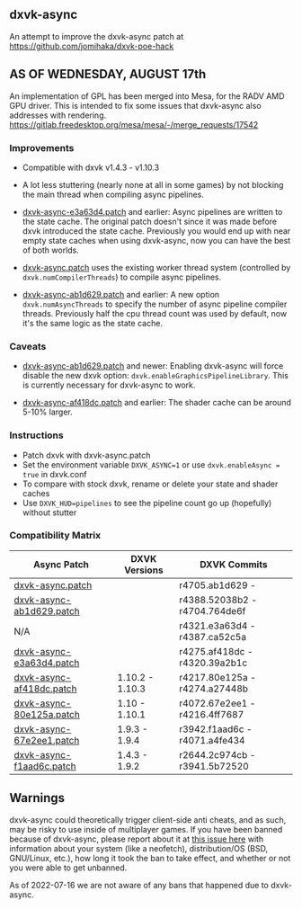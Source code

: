 ## dxvk-async
An attempt to improve the dxvk-async patch at https://github.com/jomihaka/dxvk-poe-hack

## AS OF WEDNESDAY, AUGUST 17th
An implementation of GPL has been merged into Mesa, for the RADV AMD GPU driver. This is intended to fix some issues that dxvk-async also addresses with rendering.
https://gitlab.freedesktop.org/mesa/mesa/-/merge_requests/17542

### Improvements

 - Compatible with dxvk v1.4.3 - v1.10.3

 - A lot less stuttering (nearly none at all in some games) by not blocking the main thread when compiling async pipelines.

 - [dxvk-async-e3a63d4.patch] and earlier: Async pipelines are written to the state cache. The original patch doesn't since it was made before dxvk introduced the state cache. Previously you would end up with near empty state caches when using dxvk-async, now you can have the best of both worlds.

 - [dxvk-async.patch] uses the existing worker thread system (controlled by `dxvk.numCompilerThreads`) to compile async pipelines.

 - [dxvk-async-ab1d629.patch] and earlier: A new option `dxvk.numAsyncThreads` to specify the number of async pipeline compiler threads. Previously half the cpu thread count was used by default, now it's the same logic as the state cache.

### Caveats

 - [dxvk-async-ab1d629.patch] and newer: Enabling dxvk-async will force disable the new dxvk option: `dxvk.enableGraphicsPipelineLibrary`. This is currently necessary for dxvk-async to work.

 - [dxvk-async-af418dc.patch] and earlier: The shader cache can be around 5-10% larger.

### Instructions

* Patch dxvk with dxvk-async.patch
* Set the environment variable `DXVK_ASYNC=1` or use `dxvk.enableAsync = true` in dxvk.conf
* To compare with stock dxvk, rename or delete your state and shader caches
* Use `DXVK_HUD=pipelines` to see the pipeline count go up (hopefully) without stutter

### Compatibility Matrix

| Async Patch | DXVK Versions | DXVK Commits |
|-|-|-|
| [dxvk-async.patch]         |                 | r4705.ab1d629 -               |
| [dxvk-async-ab1d629.patch] |                 | r4388.52038b2 - r4704.764de6f |
| N/A                        |                 | r4321.e3a63d4 - r4387.ca52c5a |
| [dxvk-async-e3a63d4.patch] |                 | r4275.af418dc - r4320.39a2b1c |
| [dxvk-async-af418dc.patch] | 1.10.2 - 1.10.3 | r4217.80e125a - r4274.a27448b |
| [dxvk-async-80e125a.patch] | 1.10   - 1.10.1 | r4072.67e2ee1 - r4216.4ff7687 |
| [dxvk-async-67e2ee1.patch] | 1.9.3  - 1.9.4  | r3942.f1aad6c - r4071.a4fe434 |
| [dxvk-async-f1aad6c.patch] | 1.4.3  - 1.9.2  | r2644.2c974cb - r3941.5b72520 |

[dxvk-async.patch]: https://github.com/Sporif/dxvk-async/blob/master/dxvk-async.patch
[dxvk-async-ab1d629.patch]: https://github.com/Sporif/dxvk-async/blob/master/dxvk-async-ab1d629.patch
[dxvk-async-e3a63d4.patch]: https://github.com/Sporif/dxvk-async/blob/master/dxvk-async-e3a63d4.patch
[dxvk-async-af418dc.patch]: https://github.com/Sporif/dxvk-async/blob/master/dxvk-async-af418dc.patch
[dxvk-async-80e125a.patch]: https://github.com/Sporif/dxvk-async/blob/master/dxvk-async-80e125a.patch
[dxvk-async-67e2ee1.patch]: https://github.com/Sporif/dxvk-async/blob/master/dxvk-async-67e2ee1.patch
[dxvk-async-f1aad6c.patch]: https://github.com/Sporif/dxvk-async/blob/master/dxvk-async-f1aad6c.patch

## Warnings

dxvk-async could theoretically trigger client-side anti cheats, and as such, may be risky to use inside of multiplayer games.
If you have been banned because of dxvk-async, please report about it at [this issue here](https://github.com/Sporif/dxvk-async/issues/42) with information about your system (like a neofetch), distribution/OS (BSD, GNU/Linux, etc.), how long it took the ban to take effect, and whether or not you were able to get unbanned. 

As of 2022-07-16 we are not aware of any bans that happened due to dxvk-async.
